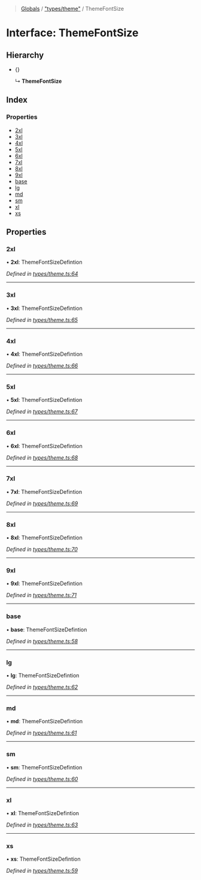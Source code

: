 > [Globals](../README.md) / ["types/theme"](../modules/_types_theme_.md) / ThemeFontSize

# Interface: ThemeFontSize

## Hierarchy

- {}

  ↳ **ThemeFontSize**

## Index

### Properties

- [2xl](_types_theme_.themefontsize.md#2xl)
- [3xl](_types_theme_.themefontsize.md#3xl)
- [4xl](_types_theme_.themefontsize.md#4xl)
- [5xl](_types_theme_.themefontsize.md#5xl)
- [6xl](_types_theme_.themefontsize.md#6xl)
- [7xl](_types_theme_.themefontsize.md#7xl)
- [8xl](_types_theme_.themefontsize.md#8xl)
- [9xl](_types_theme_.themefontsize.md#9xl)
- [base](_types_theme_.themefontsize.md#base)
- [lg](_types_theme_.themefontsize.md#lg)
- [md](_types_theme_.themefontsize.md#md)
- [sm](_types_theme_.themefontsize.md#sm)
- [xl](_types_theme_.themefontsize.md#xl)
- [xs](_types_theme_.themefontsize.md#xs)

## Properties

### 2xl

• **2xl**: ThemeFontSizeDefintion

_Defined in [types/theme.ts:64](https://github.com/kenoxa/beamwind/blob/main/packages/beamwind/src/types/theme.ts#L64)_

---

### 3xl

• **3xl**: ThemeFontSizeDefintion

_Defined in [types/theme.ts:65](https://github.com/kenoxa/beamwind/blob/main/packages/beamwind/src/types/theme.ts#L65)_

---

### 4xl

• **4xl**: ThemeFontSizeDefintion

_Defined in [types/theme.ts:66](https://github.com/kenoxa/beamwind/blob/main/packages/beamwind/src/types/theme.ts#L66)_

---

### 5xl

• **5xl**: ThemeFontSizeDefintion

_Defined in [types/theme.ts:67](https://github.com/kenoxa/beamwind/blob/main/packages/beamwind/src/types/theme.ts#L67)_

---

### 6xl

• **6xl**: ThemeFontSizeDefintion

_Defined in [types/theme.ts:68](https://github.com/kenoxa/beamwind/blob/main/packages/beamwind/src/types/theme.ts#L68)_

---

### 7xl

• **7xl**: ThemeFontSizeDefintion

_Defined in [types/theme.ts:69](https://github.com/kenoxa/beamwind/blob/main/packages/beamwind/src/types/theme.ts#L69)_

---

### 8xl

• **8xl**: ThemeFontSizeDefintion

_Defined in [types/theme.ts:70](https://github.com/kenoxa/beamwind/blob/main/packages/beamwind/src/types/theme.ts#L70)_

---

### 9xl

• **9xl**: ThemeFontSizeDefintion

_Defined in [types/theme.ts:71](https://github.com/kenoxa/beamwind/blob/main/packages/beamwind/src/types/theme.ts#L71)_

---

### base

• **base**: ThemeFontSizeDefintion

_Defined in [types/theme.ts:58](https://github.com/kenoxa/beamwind/blob/main/packages/beamwind/src/types/theme.ts#L58)_

---

### lg

• **lg**: ThemeFontSizeDefintion

_Defined in [types/theme.ts:62](https://github.com/kenoxa/beamwind/blob/main/packages/beamwind/src/types/theme.ts#L62)_

---

### md

• **md**: ThemeFontSizeDefintion

_Defined in [types/theme.ts:61](https://github.com/kenoxa/beamwind/blob/main/packages/beamwind/src/types/theme.ts#L61)_

---

### sm

• **sm**: ThemeFontSizeDefintion

_Defined in [types/theme.ts:60](https://github.com/kenoxa/beamwind/blob/main/packages/beamwind/src/types/theme.ts#L60)_

---

### xl

• **xl**: ThemeFontSizeDefintion

_Defined in [types/theme.ts:63](https://github.com/kenoxa/beamwind/blob/main/packages/beamwind/src/types/theme.ts#L63)_

---

### xs

• **xs**: ThemeFontSizeDefintion

_Defined in [types/theme.ts:59](https://github.com/kenoxa/beamwind/blob/main/packages/beamwind/src/types/theme.ts#L59)_
